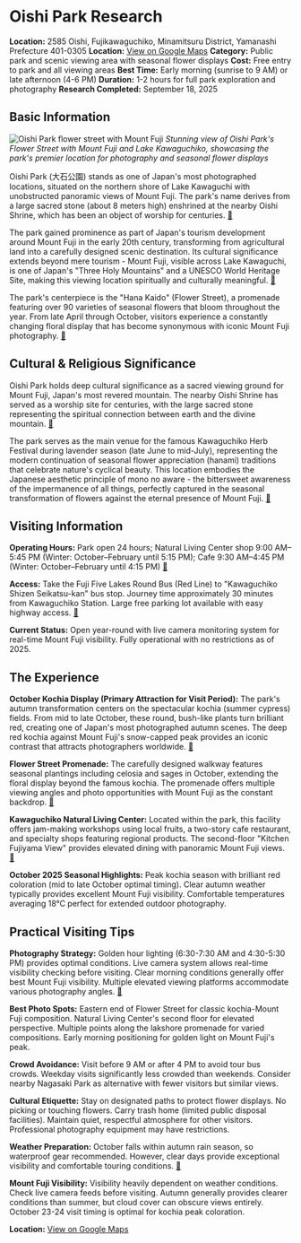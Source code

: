 # Oishi Park Research

**Location:** 2585 Oishi, Fujikawaguchiko, Minamitsuru District, Yamanashi Prefecture 401-0305
**Location:** [View on Google Maps](https://maps.google.com/maps?q=35.5306891,138.7241621)
**Category:** Public park and scenic viewing area with seasonal flower displays
**Cost:** Free entry to park and all viewing areas
**Best Time:** Early morning (sunrise to 9 AM) or late afternoon (4-6 PM)
**Duration:** 1-2 hours for full park exploration and photography
**Research Completed:** September 18, 2025

## Basic Information

![Oishi Park flower street with Mount Fuji](https://www.yamanashi-kankou.jp/english/explore-by-area/fujisan-fujigoko/images/p_8334_1.jpg)
*Stunning view of Oishi Park's Flower Street with Mount Fuji and Lake Kawaguchiko, showcasing the park's premier location for photography and seasonal flower displays*

Oishi Park (大石公園) stands as one of Japan's most photographed locations, situated on the northern shore of Lake Kawaguchi with unobstructed panoramic views of Mount Fuji. The park's name derives from a large sacred stone (about 8 meters high) enshrined at the nearby Oishi Shrine, which has been an object of worship for centuries. [🔗](https://www.guidoor.jp/en/places/1437)

The park gained prominence as part of Japan's tourism development around Mount Fuji in the early 20th century, transforming from agricultural land into a carefully designed scenic destination. Its cultural significance extends beyond mere tourism - Mount Fuji, visible across Lake Kawaguchi, is one of Japan's "Three Holy Mountains" and a UNESCO World Heritage Site, making this viewing location spiritually and culturally meaningful. [🔗](https://whc.unesco.org/en/list/1418/)

The park's centerpiece is the "Hana Kaido" (Flower Street), a promenade featuring over 90 varieties of seasonal flowers that bloom throughout the year. From late April through October, visitors experience a constantly changing floral display that has become synonymous with iconic Mount Fuji photography. [🔗](https://matcha-jp.com/en/24216)

## Cultural & Religious Significance

Oishi Park holds deep cultural significance as a sacred viewing ground for Mount Fuji, Japan's most revered mountain. The nearby Oishi Shrine has served as a worship site for centuries, with the large sacred stone representing the spiritual connection between earth and the divine mountain. [🔗](https://www.guidoor.jp/en/places/1437)

The park serves as the main venue for the famous Kawaguchiko Herb Festival during lavender season (late June to mid-July), representing the modern continuation of seasonal flower appreciation (hanami) traditions that celebrate nature's cyclical beauty. This location embodies the Japanese aesthetic principle of mono no aware - the bittersweet awareness of the impermanence of all things, perfectly captured in the seasonal transformation of flowers against the eternal presence of Mount Fuji. [🔗](https://www.yamanashi-kankou.jp/english/explore-by-area/fujisan-fujigoko/flower-street-in-oishi-park.html)

## Visiting Information

**Operating Hours:** Park open 24 hours; Natural Living Center shop 9:00 AM–5:45 PM (Winter: October–February until 5:15 PM); Cafe 9:30 AM–4:45 PM (Winter: October–February until 4:15 PM) [🔗](https://www.gltjp.com/en/directory/item/14551/)

**Access:** Take the Fuji Five Lakes Round Bus (Red Line) to "Kawaguchiko Shizen Seikatsu-kan" bus stop. Journey time approximately 30 minutes from Kawaguchiko Station. Large free parking lot available with easy highway access. [🔗](https://en.kawaguchiko.net/park-en/oishi-park/)

**Current Status:** Open year-round with live camera monitoring system for real-time Mount Fuji visibility. Fully operational with no restrictions as of 2025.

## The Experience

**October Kochia Display (Primary Attraction for Visit Period):** The park's autumn transformation centers on the spectacular kochia (summer cypress) fields. From mid to late October, these round, bush-like plants turn brilliant red, creating one of Japan's most photographed autumn scenes. The deep red kochia against Mount Fuji's snow-capped peak provides an iconic contrast that attracts photographers worldwide. [🔗](https://matcha-jp.com/en/24216)

**Flower Street Promenade:** The carefully designed walkway features seasonal plantings including celosia and sages in October, extending the floral display beyond the famous kochia. The promenade offers multiple viewing angles and photo opportunities with Mount Fuji as the constant backdrop. [🔗](https://www.yamanashi-kankou.jp/english/explore-by-area/fujisan-fujigoko/flower-street-in-oishi-park.html)

**Kawaguchiko Natural Living Center:** Located within the park, this facility offers jam-making workshops using local fruits, a two-story cafe restaurant, and specialty shops featuring regional products. The second-floor "Kitchen Fujiyama View" provides elevated dining with panoramic Mount Fuji views. [🔗](https://www.porta-y.jp/en/leisure_culture/9936)

**October 2025 Seasonal Highlights:** Peak kochia season with brilliant red coloration (mid to late October optimal timing). Clear autumn weather typically provides excellent Mount Fuji visibility. Comfortable temperatures averaging 18°C perfect for extended outdoor photography.

## Practical Visiting Tips

**Photography Strategy:** Golden hour lighting (6:30-7:30 AM and 4:30-5:30 PM) provides optimal conditions. Live camera system allows real-time visibility checking before visiting. Clear morning conditions generally offer best Mount Fuji visibility. Multiple elevated viewing platforms accommodate various photography angles. [🔗](https://live.fujigoko.tv/?e=1)

**Best Photo Spots:** Eastern end of Flower Street for classic kochia-Mount Fuji composition. Natural Living Center's second floor for elevated perspective. Multiple points along the lakshore promenade for varied compositions. Early morning positioning for golden light on Mount Fuji's peak.

**Crowd Avoidance:** Visit before 9 AM or after 4 PM to avoid tour bus crowds. Weekday visits significantly less crowded than weekends. Consider nearby Nagasaki Park as alternative with fewer visitors but similar views.

**Cultural Etiquette:** Stay on designated paths to protect flower displays. No picking or touching flowers. Carry trash home (limited public disposal facilities). Maintain quiet, respectful atmosphere for other visitors. Professional photography equipment may have restrictions.

**Weather Preparation:** October falls within autumn rain season, so waterproof gear recommended. However, clear days provide exceptional visibility and comfortable touring conditions. [🔗](https://www.magical-trip.com/media/mt-fuji-weather-guide-2025-seasonal-climate-insights-best-viewing-times-and-climbing-conditions/)

**Mount Fuji Visibility:** Visibility heavily dependent on weather conditions. Check live camera feeds before visiting. Autumn generally provides clearer conditions than summer, but cloud cover can obscure views entirely. October 23-24 visit timing is optimal for kochia peak coloration.

**Location:** [View on Google Maps](https://www.google.com/maps/place/Oishi+Park/@35.523094,138.74557,17z/data=!3m1!4b1!4m6!3m5!1s0x60195f0a0a0a0a0a:0xa0a0a0a0a0a0a0a0!8m2!3d35.523094!4d138.74557!16s%2Fg%2F1td8jsnh)
